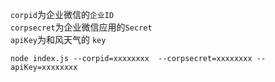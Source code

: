 `corpid`为企业微信的`企业ID`  
`corpsecret`为企业微信应用的`Secret`  
`apiKey`为和风天气的 `key`

```
node index.js --corpid=xxxxxxxx  --corpsecret=xxxxxxxx --apiKey=xxxxxxxx
```
